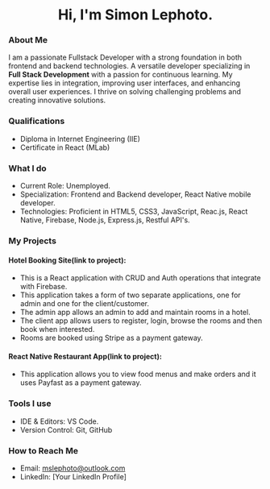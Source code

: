 ## <h1 align="center">Hi, I'm Simon Lephoto.</h1>

### About Me

I am a passionate Fullstack Developer with a strong foundation in both frontend and backend technologies. A versatile developer specializing in **Full Stack Development** with a passion for continuous learning. My expertise lies in integration, improving user interfaces, and enhancing overall user experiences. I thrive on solving challenging problems and creating innovative solutions.

### Qualifications
- Diploma in Internet Engineering (IIE)
- Certificate in React (MLab)

### What I do
- Current Role: Unemployed.
- Specialization: Frontend and Backend developer, React Native mobile developer.
- Technologies: Proficient in HTML5, CSS3, JavaScript, Reac.js, React Native, Firebase, Node.js, Express.js, Restful API's. 

### My Projects
#### Hotel Booking Site(link to project):
  - This is a React application with CRUD and Auth operations that integrate with Firebase.
  - This application takes a form of two separate applications, one for admin and one for the client/customer.
  - The admin app allows an admin to add and maintain rooms in a hotel.
  - The client app allows users to register, login, browse the rooms and then book when interested.
  - Rooms are booked using Stripe as a payment gateway.
    
#### React Native Restaurant App(link to project): 
  - This application allows you to view food menus and make orders and it uses Payfast as a payment gateway.

### Tools I use
- IDE & Editors: VS Code.
- Version Control: Git, GitHub

### How to Reach Me
- Email: mslephoto@outlook.com
- LinkedIn: [Your LinkedIn Profile]

<!--
**codewithmokone/codewithmokone** is a ✨ _special_ ✨ repository because its `README.md` (this file) appears on your GitHub profile.

Here are some ideas to get you started:

- 🔭 I’m currently working on ...
- 🌱 I’m currently learning ...
- 👯 I’m looking to collaborate on ...
- 🤔 I’m looking for help with ...
- 💬 Ask me about ...
- 📫 How to reach me: ...
- 😄 Pronouns: ...
- ⚡ Fun fact: ...
-->

